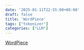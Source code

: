 ```yaml
---
date: '2025-01-11T22:55:00+08:00'
draft: false
title: 'WordPiece'
tags: ["tokenizer"]
categories: ["LLM"]
---
```


[WordPiece](https://xves6ft58q.feishu.cn/docx/NS1XdS7ovoImcqxf7PlcliZLnNd?from=from_copylink)
